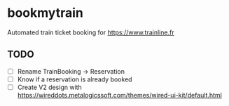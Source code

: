 # bookmytrain
Automated train ticket booking for https://www.trainline.fr

## TODO

- [ ] Rename TrainBooking -> Reservation
- [ ] Know if a reservation is already booked
- [ ] Create V2 design with https://wireddots.metalogicssoft.com/themes/wired-ui-kit/default.html
